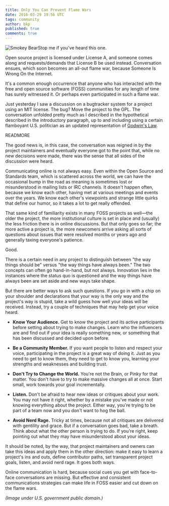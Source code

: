```yaml
---
title: Only You Can Prevent Flame Wars
date: 2016-03-29 19:56 UTC
tags: community
author: bkp
published: true
comments: true
---
```

![Smokey Bear](blog/bkp/Smokey.jpg)Stop me if you've heard this one.

Open source project is licensed under License A, and someone comes along and requests/demands that License B be used instead. Conversation ensues, which soon becomes an all-out flame war, because Someone Is Wrong On the Internet.

It's a common enough occurrence that anyone who has interacted with the free and open source software (FOSS) communities for any length of time has surely witnessed it. Or perhaps even participated in such a flame war.

Just yesterday I saw a discussion on a bugtracker system for a project using an MIT license. The bug? Move the project to the GPL.  The conversation unfolded pretty much as I described in the hypothetical described in the introductory paragraph, up to and including using a certain flamboyant U.S. politician as an updated representation of [Godwin's Law](https://en.wikipedia.org/wiki/Godwin%27s_law).

READMORE

The good news is, in this case, the conversation was reigned in by the project maintainers and eventually everyone got to the point that, while no new decisions were made, there was the sense that all sides of the discussion were heard.

Communicating online is not always easy. Even within the Open Source and Standards team, which is scattered across the world, we can have the occasional bump in the road as meaning is sometimes lost or misunderstood in mailing lists or IRC channels. It doesn't happen often, because we know each other, having met at various meetings and events over the years. We know each other's viewpoints and strange little quirks that define our humor, so it takes a lot to get really offended.

That same kind of familiarity exists in many FOSS projects as well&mdash;the older the project, the more institutional culture is set in place and (usually) the less friction there is in online discussions. But that only goes so far; the more active a project is, the more newcomers arrive asking all sorts of questions about issues that were resolved months or years ago and generally taxing everyone's patience.

Good.

There is a certain need in any project to distinguish between "the way things should be" versus "the way things have always been." The two concepts can often go hand-in-hand, but not always. Innovation lies in the instances where the status quo is questioned and the way things have always been are set aside and new ways take shape.

But there are better ways to ask such questions. If you go in with a chip on your shoulder and declarations that your way is the only way and the project's way is stupid, take a wild guess how well your ideas will be received. Instead, try a couple of techniques that may help get your voice heard.

  * **Know Your Audience.** Get to know the project and its active participants before setting about trying to make changes. Learn who the influencers are and find out if your idea is really something new, or something that has been discussed and decided upon before.

  * **Be a Community Member.** If you want people to listen and respect your voice, participating in the project is a great way of doing it. Just as you need to get to know them, they need to get to know you, learning your strengths and weaknesses and building trust.

  * **Don't Try to Change the World.** You're not the Brain, or Pinky for that matter. You don't have to try to make massive changes all at once. Start small, work towards your goal incrementally.

  * **Listen.** Don't be afraid to hear new ideas or critiques about your work. You may not have it right, whether by a mistake you've made or not knowing everything about the project. Either way, you're trying to be part of a team now and you don't want to hog the ball.

  * **Avoid Nerd Rage.** Tricky at times, because not all critiques are delivered with gentility and grace. But if a conversation goes bad, take a breath. Think about what the other person is trying to do. If you're right, keep pointing out what they may have misunderstood about your ideas.

It should be noted, by the way, that project maintainers and owners can take this ideas and apply them in the other direction: make it easy to learn a project's ins and outs, define contributor paths, set transparent project goals, listen, and avoid nerd rage. It goes both ways.

Online communication is hard, because social cues you get with face-to-face conversations are missing. But effective and consistent communications strategies can make life in FOSS easier and cut down on the flame wars.

*(Image under U.S. government public domain.)*
